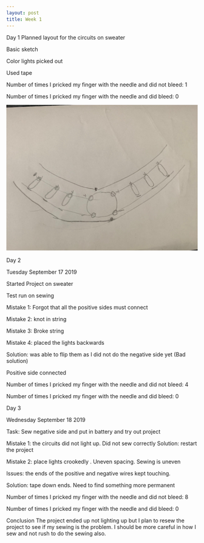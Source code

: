 ```yaml
---
layout: post
title: Week 1
---
```



Day 1
Planned layout for the circuits on sweater

Basic sketch

Color lights picked out

Used tape 


Number of times I pricked my finger with the needle and did not bleed: 1

Number of times I pricked my finger with the needle and did bleed: 0


![](/project/img2.jpg)



Day 2 

Tuesday September 17 2019

Started Project on sweater 

Test run on sewing 

Mistake 1: Forgot that all the positive sides must connect 

Mistake 2: knot in string

Mistake 3: Broke string

Mistake 4: placed the lights backwards

Solution: was able to flip them as I did not do the negative side yet (Bad solution)


Positive side connected

Number of times I pricked my finger with the needle and did not bleed: 4

Number of times I pricked my finger with the needle and did bleed: 0

Day 3 

Wednesday September 18 2019

Task: Sew negative side and put in battery and try out project 

Mistake 1: the circuits did not light up. Did not sew correctly
Solution: restart the project

Mistake 2: place lights crookedly . Uneven spacing. Sewing is uneven

Issues: the ends of the positive and negative wires kept touching.

Solution: tape down ends. Need to find something more permanent 

Number of times I pricked my finger with the needle and did not bleed: 8

Number of times I pricked my finger with the needle and did bleed: 0


Conclusion
The project ended up not lighting up but I plan to resew the project to see if my sewing is the problem. I should be more careful in how I sew and not rush to do the sewing also. 
